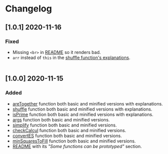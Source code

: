 # Changelog
## [1.0.1] 2020-11-16
### Fixed
* Missing `<br>` in [README](https://github.com/ati0ns/some-js-functions/blob/master/README.md) so it renders bad.
* `arr` instead of `this` in the [shuffle function's explanations](https://github.com/ati0ns/some-js-functions/blob/master/arrays/shuffle/explanations.md#line-by-line-analysis).
<br><br>
## [1.0.0] 2020-11-15
### Added
* [areTogether](https://github.com/ati0ns/some-js-functions/tree/master/arrays/areTogether) function both basic and minified versions with explanations.
* [shuffle](https://github.com/ati0ns/some-js-functions/tree/master/arrays/shuffle) function both basic and minified versions with explanations.
* [isPrime](https://github.com/ati0ns/some-js-functions/tree/master/numbers/isPrime) function both basic and minified versions with explanations.
* [args](https://github.com/ati0ns/some-js-functions/tree/master/strings/args) function both basic and minified versions.
* [simplify](https://github.com/ati0ns/some-js-functions/tree/master/strings/simplify) function both basic and minified versions.
* [checkCalcul](https://github.com/ati0ns/some-js-functions/tree/master/maths/checkCalcul) function both basic and minified versions.
* [convertES](https://github.com/ati0ns/some-js-functions/tree/master/others/convertES) function both basic and minified versions.
* [minSquaresToFill](https://github.com/ati0ns/some-js-functions/tree/master/maths/minSquaresToFill) function both basic and minified versions.
* [README](https://github.com/ati0ns/some-js-functions/blob/master/README.md) with its *"Some functions can be prototyped"* section.